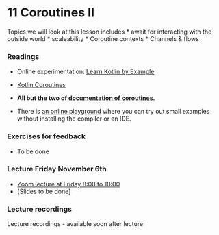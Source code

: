 # 11 Coroutines II

Topics we will look at this lesson includes
    * await for interacting with the outside world
    * scaleability
    * Coroutine contexts
    * Channels & flows


### Readings
* Online experimentation: [Learn Kotlin by Example](https://play.kotlinlang.org/byExample/overview)
* [Kotlin Coroutines](https://github.com/Kotlin/KEEP/blob/master/proposals/coroutines.md)

* **All but the two of [documentation of coroutines](https://kotlinlang.org/docs/reference/coroutines/coroutines-guide.html).**

* There is [an online playground](https://play.kotlinlang.org) where you can try out small examples without installing the compiler or an IDE.

### Exercises for feedback 

* To be done

### Lecture Friday November 6th
* [Zoom lecture at Friday 8:00 to 10:00](https://itucph.zoom.us/j/63716236015)
* [Slides to be done]

### Lecture recordings
Lecture recordings - available soon after lecture

